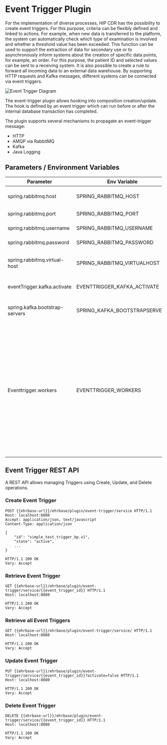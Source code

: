 # Event Trigger Plugin

For the implementation of diverse processes, HIP CDR has the possibility to create event triggers. For this purpose, criteria can be flexibly defined and linked to actions. For example, when new data is transferred to the platform, the system can automatically check which type of examination is involved and whether a threshold value has been exceeded. This function can be used to support the extraction of data for secondary use or to asynchronously inform systems about the creation of specific data points, for example, an order. For this purpose, the patient ID and selected values can be sent to a receiving system. It is also possible to create a rule to forward all incoming data to an external data warehouse. By supporting HTTP requests and Kafka messages, different systems can be connected via event triggers.

![Event Trigger Diagram](/img/event_trigger_diagram.png)

The event-trigger plugin allows hooking into composition creation/update. The hook is defined by an event trigger which can run before or after the internal database transaction has completed.

The plugin supports several mechanisms to propagate an event-trigger message:
- HTTP
- AMQP via RabbitMQ
- Kafka
- Java Logging

## Parameters / Environment Variables

| Parameter | Env Variable | Usage | Example |
|-----------|--------------|-------|---------|
| spring.rabbitmq.host | SPRING_RABBITMQ_HOST | RabbitMQ host address | 127.0.0.01 |
| spring.rabbitmq.port | SPRING_RABBITMQ_PORT | RabbitMQ host port | 5672 |
| spring.rabbitmq.username | SPRING_RABBITMQ_USERNAME | RabbitMQ Username | guest |
| spring.rabbitmq.password | SPRING_RABBITMQ_PASSWORD | RabbitMQ Password | guest |
| spring.rabbitmq.virtual-host | SPRING_RABBITMQ_VIRTUALHOST | RabbitMQ Virtual Host to use | / |
| eventTrigger.kafka.activate | EVENTTRIGGER_KAFKA_ACTIVATE | Activate Support for Kafka | true |
| spring.kafka.bootstrap-servers | SPRING_KAFKA_BOOTSTRAPSERVERS | Define Kafka Bootstrap Server | localhost:9092 |
| Eventtrigger.workers | EVENTTRIGGER_WORKERS | The number of executor pool workers to use when create / update events happen. Increasing the workers number means multiple triggers can be evaluated in parallel. | 8 |

## Event Trigger REST API

A REST API allows managing Triggers using Create, Update, and Delete operations.

### Create Event Trigger

```http
POST {{ehrbase-url}}/ehrbase/plugin/event-trigger/service HTTP/1.1
Host: localhost:8080
Accept: application/json, text/javascript
Content-Type: application/json

{
    "id": "simple_test_trigger_bp.v1",
    "state": "active",
    ...
}

HTTP/1.1 200 OK
Vary: Accept
```

### Retrieve Event Trigger

```http
GET {{ehrbase-url}}/ehrbase/plugin/event-trigger/service/{{event_trigger_id}} HTTP/1.1
Host: localhost:8080

HTTP/1.1 200 OK
Vary: Accept
```

### Retrieve all Event Triggers

```http
GET {{ehrbase-url}}/ehrbase/plugin/event-trigger/service/ HTTP/1.1
Host: localhost:8080

HTTP/1.1 200 OK
Vary: Accept
```

### Update Event Trigger

```http
PUT {{ehrbase-url}}/ehrbase/plugin/event-trigger/service/{{event_trigger_id}}?activate=false HTTP/1.1
Host: localhost:8080

HTTP/1.1 200 OK
Vary: Accept
```

### Delete Event Trigger

```http
DELETE {{ehrbase-url}}/ehrbase/plugin/event-trigger/service/{{event_trigger_id}} HTTP/1.1
Host: localhost:8080

HTTP/1.1 200 OK
Vary: Accept
```
